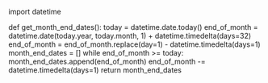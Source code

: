 import datetime

def get_month_end_dates():
    today = datetime.date.today()
    end_of_month = datetime.date(today.year, today.month, 1) + datetime.timedelta(days=32)
    end_of_month = end_of_month.replace(day=1) - datetime.timedelta(days=1)
    month_end_dates = []
    while end_of_month >= today:
        month_end_dates.append(end_of_month)
        end_of_month -= datetime.timedelta(days=1)
    return month_end_dates
